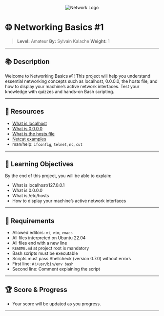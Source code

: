 <!-- PROJECT LOGO -->
<p align="center">
  <img src="https://img.icons8.com/color/96/000000/network.png" alt="Network Logo"/>
</p>

# 🌐 Networking Basics #1

> **Level:** Amateur
> **By:** Sylvain Kalache
> **Weight:** 1

---

## 📚 Description

Welcome to Networking Basics #1! This project will help you understand essential networking concepts such as localhost, 0.0.0.0, the hosts file, and how to display your machine’s active network interfaces. Test your knowledge with quizzes and hands-on Bash scripting.

---

## 🔗 Resources

- [What is localhost](https://en.wikipedia.org/wiki/Localhost)
- [What is 0.0.0.0](https://www.geeksforgeeks.org/what-is-0-0-0-0/)
- [What is the hosts file](<https://en.wikipedia.org/wiki/Hosts_(file)>)
- [Netcat examples](https://www.geeksforgeeks.org/netcat-command-in-linux-with-examples/)
- man/help: `ifconfig`, `telnet`, `nc`, `cut`

---

## 🎯 Learning Objectives

By the end of this project, you will be able to explain:

- What is localhost/127.0.0.1
- What is 0.0.0.0
- What is /etc/hosts
- How to display your machine’s active network interfaces

---

## 📝 Requirements

- Allowed editors: `vi`, `vim`, `emacs`
- All files interpreted on Ubuntu 22.04
- All files end with a new line
- `README.md` at project root is mandatory
- Bash scripts must be executable
- Scripts must pass Shellcheck (version 0.7.0) without errors
- First line: `#!/usr/bin/env bash`
- Second line: Comment explaining the script

---

## 🏆 Score & Progress

- Your score will be updated as you progress.

---


